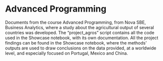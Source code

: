 # Advanced Programming

Documents from the course Advanced Programming, from Nova SBE, Business Analytics, where a study about the agricultural output of several countries was developed. The “project_agros” script contains all the code used in the Showcase notebook, with its own documentation. All the project findings can be found in the Showcase notebook, where the methods’ outputs are used to draw conclusions on the data provided, at a worldwide level, and especially focused on Portugal, Mexico and China.
